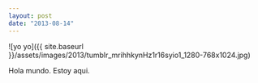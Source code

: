 ```yaml
---
layout: post
date: "2013-08-14"
---
```


![yo yo]({{ site.baseurl }}/assets/images/2013/tumblr_mrihhkynHz1r16syio1_1280-768x1024.jpg)

Hola mundo. Estoy aqui.
